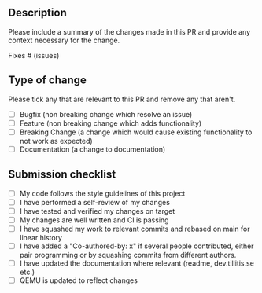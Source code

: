 ## Description

Please include a summary of the changes made in this PR and provide any context necessary for the change.

Fixes # (issues)

## Type of change

Please tick any that are relevant to this PR and remove any that aren't.

- [ ] Bugfix (non breaking change which resolve an issue)
- [ ] Feature (non breaking change which adds functionality)
- [ ] Breaking Change (a change which would cause existing functionality to not work as expected)
- [ ] Documentation (a change to documentation)

## Submission checklist

- [ ] My code follows the style guidelines of this project
- [ ] I have performed a self-review of my changes
- [ ] I have tested and verified my changes on target
- [ ] My changes are well written and CI is passing
- [ ] I have squashed my work to relevant commits and rebased on main for linear history
- [ ] I have added a "Co-authored-by: x" if several people contributed, either pair programming or by squashing commits from different authors.
- [ ] I have updated the documentation where relevant (readme, dev.tillitis.se etc.)
- [ ] QEMU is updated to reflect changes
